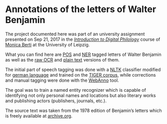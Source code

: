 # Annotations of the letters of Walter Benjamin

The project documented here was part of an university assignment presented on Sep 21, 2017 in the [*Introduction to Digital Philology*](http://www.dh.uni-leipzig.de/wo/courses/) course of [Monica Berti](https://github.com/monberti) at the University of Leipzig.


What you can find here are [POS](https://github.com/herreio/benann/blob/master/data/de_pos_wa/) and [NER](https://github.com/herreio/benann/blob/master/data/de_ner_wa/) tagged letters of Walter Benjamin as well as the [raw OCR](https://github.com/herreio/benann/blob/master/data/de_raw/) and [plain text](https://github.com/herreio/benann/blob/master/data/de_lttr/) versions of them.


The initial part of speech tagging was done with a [NLTK](http://www.nltk.org/) classifier modified for [german language](https://github.com/ptnplanet/NLTK-Contributions/blob/master/ClassifierBasedGermanTagger/ClassifierBasedGermanTagger.py) and trained on the [TIGER corpus](https://www.ims.uni-stuttgart.de/forschung/ressourcen/korpora/TIGERCorpus/download/start.html), while corrections and manual tagging were done with the [WebAnno](https://webanno.github.io/webanno/) tool.


The goal was to train a named entity recognizer which is capable of identifying not only personal names and locations but also literary works and publishing actors (publishers, journals, etc.).


The source text was taken from the 1978 edition of Benjamin’s letters which is freely available at [archive.org](https://archive.org/details/GesammelteSchriftenBriefe).
